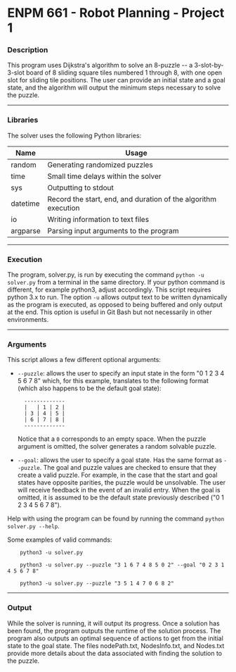 # ENPM 661 - Robot Planning - Project 1

### Description

This program uses Dijkstra's algorithm to solve an 8-puzzle --
a 3-slot-by-3-slot board of 8 sliding square tiles
numbered 1 through 8, with one open slot for sliding tile positions.
The user can provide an initial state and a goal state,
and the algorithm will output the minimum steps necessary to solve the puzzle.

--------------------------------------

### Libraries

The solver uses the following Python libraries:

| Name      | Usage                                                             |
| --------- | ----------------------------------------------------------------- | 
| random    | Generating randomized puzzles                                     |
| time      | Small time delays within the solver                               |
| sys       | Outputting to stdout                                              |
| datetime  | Record the start, end, and duration of the algorithm execution    |
| io        | Writing information to text files                                 |
| argparse  | Parsing input arguments to the program                            |

--------------------------------------

### Execution

The program, solver.py, is run by executing the command `python -u solver.py`
from a terminal in the same directory.
If your python command is different, for example python3, adjust accordingly.
This script requires python 3.x to run.
The option `-u` allows output text to be written dynamically as the program is executed,
as opposed to being buffered and only output at the end.
This option is useful in Git Bash but not necessarily in other environments.

--------------------------------------

### Arguments

This script allows a few different optional arguments:
* `--puzzle`: allows the user to specify an input state in the form "0 1 2 3 4 5 6 7 8" which,
for this example, translates to the following format
(which also happens to be the default goal state):

        -------------
        |   | 1 | 2 |
        | 3 | 4 | 5 |
        | 6 | 7 | 8 |
        -------------

  Notice that a `0` corresponds to an empty space.
  When the puzzle argument is omitted, the solver generates a random solvable puzzle.

* `--goal`: allows the user to specify a goal state.  Has the same format as `--puzzle`.
The goal and puzzle values are checked to ensure that they create a valid puzzle.
For example, in the case that the start and goal states have opposite parities,
the puzzle would be unsolvable.
The user will receive feedback in the event of an invalid entry.
When the goal is omitted, it is assumed to be the default state previously described
("0 1 2 3 4 5 6 7 8").

Help with using the program can be found by running the command `python solver.py --help`.

Some examples of valid commands:

        python3 -u solver.py

        python3 -u solver.py --puzzle "3 1 6 7 4 8 5 0 2" --goal "0 2 3 1 4 5 6 7 8"

        python3 -u solver.py --puzzle "3 5 1 4 7 0 6 8 2"

--------------------------------------

### Output

While the solver is running, it will output its progress.
Once a solution has been found, the program outputs the runtime of the solution process.
The program also outputs an optimal sequence of actions to get
from the initial state to the goal state.
The files nodePath.txt, NodesInfo.txt, and Nodes.txt provide more details about
the data associated with finding the solution to the puzzle.
